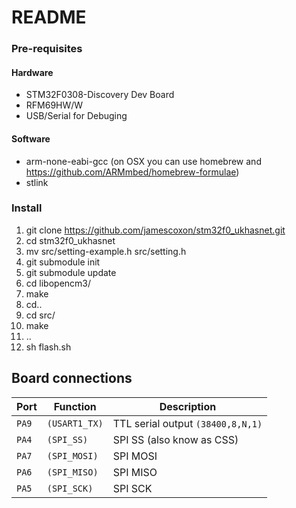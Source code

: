 # README

### Pre-requisites
#### Hardware
* STM32F0308-Discovery Dev Board
* RFM69HW/W
* USB/Serial for Debuging

#### Software
* arm-none-eabi-gcc (on OSX you can use homebrew and https://github.com/ARMmbed/homebrew-formulae)
* stlink

### Install
1. git clone https://github.com/jamescoxon/stm32f0_ukhasnet.git
2. cd stm32f0_ukhasnet 
3. mv src/setting-example.h src/setting.h
4. git submodule init
5. git submodule update
6. cd libopencm3/
7. make
8. cd..
9. cd src/
10. make
11. ..
12. sh flash.sh

## Board connections

| Port  | Function      | Description                       |
| ----- | ------------- | --------------------------------- |
| `PA9` | `(USART1_TX)` | TTL serial output `(38400,8,N,1)` |
| `PA4` | `(SPI_SS)`    | SPI SS (also know as CSS)         |
| `PA7` | `(SPI_MOSI)`  | SPI MOSI                          |
| `PA6` | `(SPI_MISO)`  | SPI MISO                          |
| `PA5` | `(SPI_SCK)`   | SPI SCK                           |
